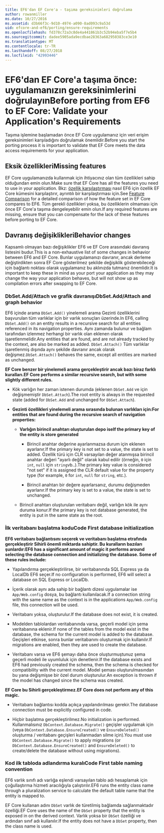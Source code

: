 ```yaml
---
title: EF6'dan EF Core'a - taşıma gereksinimleri doğrulama
author: rowanmiller
ms.date: 10/27/2016
ms.assetid: d3b66f3c-9d10-4974-a090-8ad093c9a53d
uid: efcore-and-ef6/porting/ensure-requirements
ms.openlocfilehash: fd378c72a3c8de4a441861b3c52b94eba5f7e5b4
ms.sourcegitcommit: dadee5905ada9ecdbae28363a682950383ce3e10
ms.translationtype: MT
ms.contentlocale: tr-TR
ms.lasthandoff: 08/27/2018
ms.locfileid: "42993446"
---
```

# <a name="before-porting-from-ef6-to-ef-core-validate-your-applications-requirements"></a><span data-ttu-id="7fa30-102">EF6'dan EF Core'a taşıma önce: uygulamanızın gereksinimlerini doğrulayın</span><span class="sxs-lookup"><span data-stu-id="7fa30-102">Before porting from EF6 to EF Core: Validate your Application's Requirements</span></span>

<span data-ttu-id="7fa30-103">Taşıma işlemine başlamadan önce EF Core uygulamanız için veri erişim gereksinimleri karşıladığını doğrulamak önemlidir.</span><span class="sxs-lookup"><span data-stu-id="7fa30-103">Before you start the porting process it is important to validate that EF Core meets the data access requirements for your application.</span></span>

## <a name="missing-features"></a><span data-ttu-id="7fa30-104">Eksik özellikleri</span><span class="sxs-lookup"><span data-stu-id="7fa30-104">Missing features</span></span>

<span data-ttu-id="7fa30-105">EF Core uygulamanızda kullanmak için ihtiyacınız olan tüm özellikleri sahip olduğundan emin olun.</span><span class="sxs-lookup"><span data-stu-id="7fa30-105">Make sure that EF Core has all the features you need to use in your application.</span></span> <span data-ttu-id="7fa30-106">Bkz: [özellik karşılaştırması](../features.md) nasıl EF6 için özellik EF Core kümesini karşılaştırır, ayrıntılı bir karşılaştırması için.</span><span class="sxs-lookup"><span data-stu-id="7fa30-106">See [Feature Comparison](../features.md) for a detailed comparison of how the feature set in EF Core compares to EF6.</span></span> <span data-ttu-id="7fa30-107">Tüm gerekli özellikleri yoksa, bu özelliklerin olmaması için önce EF Core'a taşıma dengeleyebilir emin olun.</span><span class="sxs-lookup"><span data-stu-id="7fa30-107">If any required features are missing, ensure that you can compensate for the lack of these features before porting to EF Core.</span></span>

## <a name="behavior-changes"></a><span data-ttu-id="7fa30-108">Davranış değişiklikleri</span><span class="sxs-lookup"><span data-stu-id="7fa30-108">Behavior changes</span></span>

<span data-ttu-id="7fa30-109">Kapsamlı olmayan bazı değişiklikler EF6 ve EF Core arasındaki davranış listesini budur.</span><span class="sxs-lookup"><span data-stu-id="7fa30-109">This is a non-exhaustive list of some changes in behavior between EF6 and EF Core.</span></span> <span data-ttu-id="7fa30-110">Bunlar uygulamanızı davranır, ancak derleme değiştirdikten sonra EF Core gösterilmez şekilde değişiklik gösterebileceği için bağlantı noktası olarak uygulamanız bu aklınızda tutmanız önemlidir.</span><span class="sxs-lookup"><span data-stu-id="7fa30-110">It is important to keep these in mind as your port your application as they may change the way your application behaves, but will not show up as compilation errors after swapping to EF Core.</span></span>

### <a name="dbsetaddattach-and-graph-behavior"></a><span data-ttu-id="7fa30-111">DbSet.Add/Attach ve grafik davranışı</span><span class="sxs-lookup"><span data-stu-id="7fa30-111">DbSet.Add/Attach and graph behavior</span></span>

<span data-ttu-id="7fa30-112">EF6 içinde arama `DbSet.Add()` yinelemeli arama Gezinti özelliklerini başvurulan tüm varlıklar için bir varlık sonuçları üzerinde.</span><span class="sxs-lookup"><span data-stu-id="7fa30-112">In EF6, calling `DbSet.Add()` on an entity results in a recursive search for all entities referenced in its navigation properties.</span></span> <span data-ttu-id="7fa30-113">Aynı zamanda bulunur ve bağlam tarafından izlenmez herhangi bir varlık olan eklenen olarak işaretlenmelidir.</span><span class="sxs-lookup"><span data-stu-id="7fa30-113">Any entities that are found, and are not already tracked by the context, are also be marked as added.</span></span> <span data-ttu-id="7fa30-114">`DbSet.Attach()` Tüm varlıklar işaretlenmiş dışında aynı şekilde davranır ancak olarak değişmez.</span><span class="sxs-lookup"><span data-stu-id="7fa30-114">`DbSet.Attach()` behaves the same, except all entities are marked as unchanged.</span></span>

<span data-ttu-id="7fa30-115">**EF Core benzer bir yinelemeli arama gerçekleştirir ancak bazı biraz farklı kuralları.**</span><span class="sxs-lookup"><span data-stu-id="7fa30-115">**EF Core performs a similar recursive search, but with some slightly different rules.**</span></span>

*  <span data-ttu-id="7fa30-116">Kök varlığın her zaman istenen durumda (eklenen `DbSet.Add` ve için değişmemiştir `DbSet.Attach`).</span><span class="sxs-lookup"><span data-stu-id="7fa30-116">The root entity is always in the requested state (added for `DbSet.Add` and unchanged for `DbSet.Attach`).</span></span>

*  <span data-ttu-id="7fa30-117">**Gezinti özellikleri yinelemeli arama sırasında bulunan varlıkları için:**</span><span class="sxs-lookup"><span data-stu-id="7fa30-117">**For entities that are found during the recursive search of navigation properties:**</span></span>

    *  <span data-ttu-id="7fa30-118">**Varlığın birincil anahtarı oluşturulan depo ise**</span><span class="sxs-lookup"><span data-stu-id="7fa30-118">**If the primary key of the entity is store generated**</span></span>

        * <span data-ttu-id="7fa30-119">Birincil anahtar değerine ayarlanmazsa durum için eklenen ayarlanır.</span><span class="sxs-lookup"><span data-stu-id="7fa30-119">If the primary key is not set to a value, the state is set to added.</span></span> <span data-ttu-id="7fa30-120">Özellik türü için CLR varsayılan değer atanmışsa birincil anahtar değeri "ayarlı değil" olarak kabul edilir (örneğin, `0` için `int`, `null` için `string`vb..).</span><span class="sxs-lookup"><span data-stu-id="7fa30-120">The primary key value is considered "not set" if it is assigned the CLR default value for the property type (for example, `0` for `int`, `null` for `string`, etc.).</span></span>

        * <span data-ttu-id="7fa30-121">Birincil anahtarı bir değere ayarlarsanız, durumu değişmeden ayarlanır.</span><span class="sxs-lookup"><span data-stu-id="7fa30-121">If the primary key is set to a value, the state is set to unchanged.</span></span>

    *  <span data-ttu-id="7fa30-122">Birincil anahtarı oluşturulan veritabanı değil, varlığın kök ile aynı duruma konur.</span><span class="sxs-lookup"><span data-stu-id="7fa30-122">If the primary key is not database generated, the entity is put in the same state as the root.</span></span>

### <a name="code-first-database-initialization"></a><span data-ttu-id="7fa30-123">İlk veritabanı başlatma kodu</span><span class="sxs-lookup"><span data-stu-id="7fa30-123">Code First database initialization</span></span>

<span data-ttu-id="7fa30-124">**EF6 veritabanı bağlantısını seçerek ve veritabanı başlatma etrafında gerçekleştirir Sihirli önemli miktarda sahiptir. Bu kuralların bazıları şunlardır:**</span><span class="sxs-lookup"><span data-stu-id="7fa30-124">**EF6 has a significant amount of magic it performs around selecting the database connection and initializing the database. Some of these rules include:**</span></span>

* <span data-ttu-id="7fa30-125">Yapılandırma gerçekleştirilirse, bir veritabanında SQL Express ya da LocalDb EF6 seçer.</span><span class="sxs-lookup"><span data-stu-id="7fa30-125">If no configuration is performed, EF6 will select a database on SQL Express or LocalDb.</span></span>

* <span data-ttu-id="7fa30-126">İçerik olarak aynı ada sahip bir bağlantı dizesi uygulamalar ise `App/Web.config` dosya, bu bağlantı kullanılacak.</span><span class="sxs-lookup"><span data-stu-id="7fa30-126">If a connection string with the same name as the context is in the applications `App/Web.config` file, this connection will be used.</span></span>

* <span data-ttu-id="7fa30-127">Veritabanı yoksa, oluşturulur.</span><span class="sxs-lookup"><span data-stu-id="7fa30-127">If the database does not exist, it is created.</span></span>

* <span data-ttu-id="7fa30-128">Modelden tablolardan veritabanında varsa, geçerli model için şema veritabanına eklenir.</span><span class="sxs-lookup"><span data-stu-id="7fa30-128">If none of the tables from the model exist in the database, the schema for the current model is added to the database.</span></span> <span data-ttu-id="7fa30-129">Geçişleri etkinse, sonra bunlar veritabanını oluşturmak için kullanılır.</span><span class="sxs-lookup"><span data-stu-id="7fa30-129">If migrations are enabled, then they are used to create the database.</span></span>

* <span data-ttu-id="7fa30-130">Veritabanı varsa ve EF6 şemayı daha önce oluşturmuştunuz şema geçerli modeli ile uyumluluk için denetlenir.</span><span class="sxs-lookup"><span data-stu-id="7fa30-130">If the database exists and EF6 had previously created the schema, then the schema is checked for compatibility with the current model.</span></span> <span data-ttu-id="7fa30-131">Model şeması oluşturulmasından bu yana değişmişse bir özel durum oluşturulur.</span><span class="sxs-lookup"><span data-stu-id="7fa30-131">An exception is thrown if the model has changed since the schema was created.</span></span>

<span data-ttu-id="7fa30-132">**EF Core bu Sihirli gerçekleştirmez.**</span><span class="sxs-lookup"><span data-stu-id="7fa30-132">**EF Core does not perform any of this magic.**</span></span>

* <span data-ttu-id="7fa30-133">Veritabanı bağlantısı kodda açıkça yapılandırılması gerekir.</span><span class="sxs-lookup"><span data-stu-id="7fa30-133">The database connection must be explicitly configured in code.</span></span>

* <span data-ttu-id="7fa30-134">Hiçbir başlatma gerçekleştirilmez.</span><span class="sxs-lookup"><span data-stu-id="7fa30-134">No initialization is performed.</span></span> <span data-ttu-id="7fa30-135">Kullanmalısınız `DbContext.Database.Migrate()` geçişler uygulamak için (veya `DbContext.Database.EnsureCreated()` ve `EnsureDeleted()` oluşturma / veritabanı geçişleri kullanmadan silme için).</span><span class="sxs-lookup"><span data-stu-id="7fa30-135">You must use `DbContext.Database.Migrate()` to apply migrations (or `DbContext.Database.EnsureCreated()` and `EnsureDeleted()` to create/delete the database without using migrations).</span></span>

### <a name="code-first-table-naming-convention"></a><span data-ttu-id="7fa30-136">Kod ilk tabloda adlandırma kuralı</span><span class="sxs-lookup"><span data-stu-id="7fa30-136">Code First table naming convention</span></span>

<span data-ttu-id="7fa30-137">EF6 varlık sınıfı adı varlığa eşlendi varsayılan tablo adı hesaplamak için çoğullaştırma hizmeti aracılığıyla çalıştırılır.</span><span class="sxs-lookup"><span data-stu-id="7fa30-137">EF6 runs the entity class name through a pluralization service to calculate the default table name that the entity is mapped to.</span></span>

<span data-ttu-id="7fa30-138">EF Core kullanan adını `DbSet` varlık de türetilmiş bağlamda sağlanmaktadır özelliği.</span><span class="sxs-lookup"><span data-stu-id="7fa30-138">EF Core uses the name of the `DbSet` property that the entity is exposed in on the derived context.</span></span> <span data-ttu-id="7fa30-139">Varlık yoksa bir `DbSet` özelliği ve ardından sınıf adı kullanılır.</span><span class="sxs-lookup"><span data-stu-id="7fa30-139">If the entity does not have a `DbSet` property, then the class name is used.</span></span>

